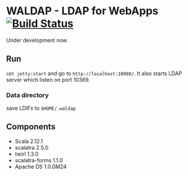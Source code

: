 WALDAP - LDAP for WebApps [![Build Status](https://travis-ci.org/kounoike/ldap-and-web-test.svg?branch=master)](https://travis-ci.org/kounoike/waldap)
=================

Under development now.

## Run

`sbt jetty:start` and go to `http://localhost:10080/`. It also starts LDAP server which listen on port 10389.

### Data directory

save LDIFs to `$HOME/.waldap`


## Components

* Scala 2.12.1
* scalatra 2.5.0
* twirl 1.3.0
* scalatra-forms 1.1.0
* Apache DS 1.0.0M24
